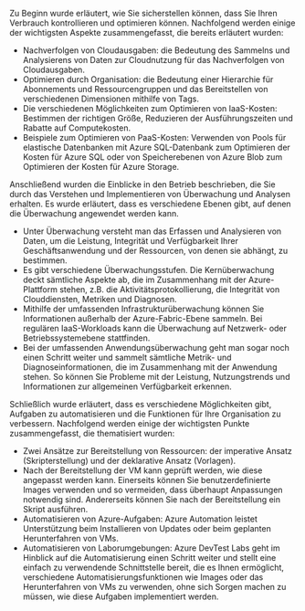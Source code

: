 Zu Beginn wurde erläutert, wie Sie sicherstellen können, dass Sie Ihren Verbrauch kontrollieren und optimieren können. Nachfolgend werden einige der wichtigsten Aspekte zusammengefasst, die bereits erläutert wurden:

- Nachverfolgen von Cloudausgaben: die Bedeutung des Sammelns und Analysierens von Daten zur Cloudnutzung für das Nachverfolgen von Cloudausgaben.
- Optimieren durch Organisation: die Bedeutung einer Hierarchie für Abonnements und Ressourcengruppen und das Bereitstellen von verschiedenen Dimensionen mithilfe von Tags.
- Die verschiedenen Möglichkeiten zum Optimieren von IaaS-Kosten: Bestimmen der richtigen Größe, Reduzieren der Ausführungszeiten und Rabatte auf Computekosten.
- Beispiele zum Optimieren von PaaS-Kosten: Verwenden von Pools für elastische Datenbanken mit Azure SQL-Datenbank zum Optimieren der Kosten für Azure SQL oder von Speicherebenen von Azure Blob zum Optimieren der Kosten für Azure Storage.

Anschließend wurden die Einblicke in den Betrieb beschrieben, die Sie durch das Verstehen und Implementieren von Überwachung und Analysen erhalten. Es wurde erläutert, dass es verschiedene Ebenen gibt, auf denen die Überwachung angewendet werden kann.

- Unter Überwachung versteht man das Erfassen und Analysieren von Daten, um die Leistung, Integrität und Verfügbarkeit Ihrer Geschäftsanwendung und der Ressourcen, von denen sie abhängt, zu bestimmen.
- Es gibt verschiedene Überwachungsstufen. Die Kernüberwachung deckt sämtliche Aspekte ab, die im Zusammenhang mit der Azure-Plattform stehen, z.B. die Aktivitätsprotokollierung, die Integrität von Clouddiensten, Metriken und Diagnosen.
- Mithilfe der umfassenden Infrastrukturüberwachung können Sie Informationen außerhalb der Azure-Fabric-Ebene sammeln. Bei regulären IaaS-Workloads kann die Überwachung auf Netzwerk- oder Betriebssystemebene stattfinden.
- Bei der umfassenden Anwendungsüberwachung geht man sogar noch einen Schritt weiter und sammelt sämtliche Metrik- und Diagnoseinformationen, die im Zusammenhang mit der Anwendung stehen. So können Sie Probleme mit der Leistung, Nutzungstrends und Informationen zur allgemeinen Verfügbarkeit erkennen.

Schließlich wurde erläutert, dass es verschiedene Möglichkeiten gibt, Aufgaben zu automatisieren und die Funktionen für Ihre Organisation zu verbessern. Nachfolgend werden einige der wichtigsten Punkte zusammengefasst, die thematisiert wurden:

- Zwei Ansätze zur Bereitstellung von Ressourcen: der imperative Ansatz (Skripterstellung) und der deklarative Ansatz (Vorlagen).
- Nach der Bereitstellung der VM kann geprüft werden, wie diese angepasst werden kann. Einerseits können Sie benutzerdefinierte Images verwenden und so vermeiden, dass überhaupt Anpassungen notwendig sind. Andererseits können Sie nach der Bereitstellung ein Skript ausführen.
- Automatisieren von Azure-Aufgaben: Azure Automation leistet Unterstützung beim Installieren von Updates oder beim geplanten Herunterfahren von VMs.
- Automatisieren von Laborumgebungen: Azure DevTest Labs geht im Hinblick auf die Automatisierung einen Schritt weiter und stellt eine einfach zu verwendende Schnittstelle bereit, die es Ihnen ermöglicht, verschiedene Automatisierungsfunktionen wie Images oder das Herunterfahren von VMs zu verwenden, ohne sich Sorgen machen zu müssen, wie diese Aufgaben implementiert werden.
